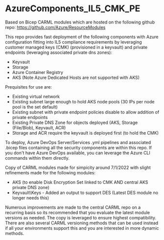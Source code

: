 # AzureComponents_IL5_CMK_PE

Based on Bicep CARML modules which are hosted on the following github repo: https://github.com/Azure/ResourceModules

This repo provides fast deployment of the following components with Azure configuration fitting into IL5 compliance requirements by leveraging customer managed keys (CMK) (provisioned in a keyvault) and private endpoints (leveraging associated private dns zones):

- Keyvault
- Storage
- Azure Container Registry
- AKS (Note Azure Dedicated Hosts are not supported with AKS)

Prequisites for use are:
- Existing virtual network
- Existing subnet large enough to hold AKS node pools (30 IPs per node pool is the set default)
- Existing subnet with private endpoint policies disable to allow addition of private endpoints
- Existing Private DNS Zone for objects deployed (AKS, Storage (File/Blob), Keyvault, ACR)
- Storage and ACR require the keyvault is deployed first (to hold the CMK)

To deploy, Azure DevOps Server/Services .yml pipelines and associated .bicep files containing all the security components are within this repo. If you don't have Azure DevOps available, you can leverage the Azure CLI commands within them directly.

Copy of CARML modules made for simpicity around 7/1/2022 with slight refinements made for the following modules:

- AKS (to enable Disk Encryption Set linked to CMK AND central AKS private DNS zone)
- Keyvault\Keys - Added an output to support DES (Latest DES module no longer needs this)

Numerous improvements are made to the central CARML repo on a recurring basis so its recommended that you evaluate the latest module versions as needed. The copy is leveraged to ensure highest compatibility. There are also several CARML versioning methods that can be used instead if all your environments support this and you are interested in more dynamic methods.

